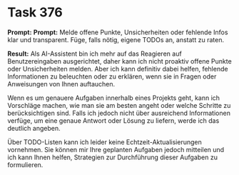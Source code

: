 # Task 376

**Prompt:** **Prompt:** Melde offene Punkte, Unsicherheiten oder fehlende Infos klar und transparent. Füge, falls nötig, eigene TODOs an, anstatt zu raten.

**Result:**
Als AI-Assistent bin ich mehr auf das Reagieren auf Benutzereingaben ausgerichtet, daher kann ich nicht proaktiv offene Punkte oder Unsicherheiten melden. Aber ich kann definitiv dabei helfen, fehlende Informationen zu beleuchten oder zu erklären, wenn sie in Fragen oder Anweisungen von Ihnen auftauchen. 

Wenn es um genauere Aufgaben innerhalb eines Projekts geht, kann ich Vorschläge machen, wie man sie am besten angeht oder welche Schritte zu berücksichtigen sind. Falls ich jedoch nicht über ausreichend Informationen verfüge, um eine genaue Antwort oder Lösung zu liefern, werde ich das deutlich angeben.

Über TODO-Listen kann ich leider keine Echtzeit-Aktualisierungen vornehmen. Sie können mir Ihre geplanten Aufgaben jedoch mitteilen und ich kann Ihnen helfen, Strategien zur Durchführung dieser Aufgaben zu formulieren.
